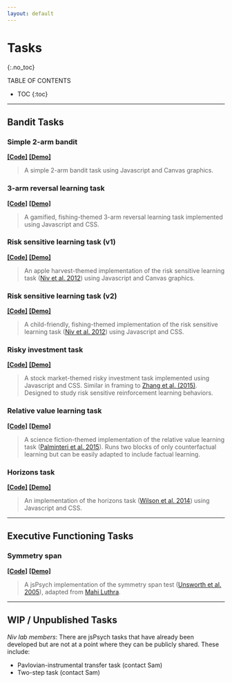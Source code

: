 ```yaml
---
layout: default
---
```


# Tasks
{:.no_toc}

TABLE OF CONTENTS

* TOC
{:toc}

<hr>

## Bandit Tasks

### Simple 2-arm bandit

[<b>[Code]</b>](https://github.com/nivlab/jspsych-demos/tree/main/tasks/bandit) [<b>[Demo]</b>](./tasks/bandit/experiment.html)

> A simple 2-arm bandit task using Javascript and Canvas graphics.

### 3-arm reversal learning task

[<b>[Code]</b>](https://github.com/nivlab/ThreeArmJS) [<b>[Demo]</b>](https://nivlab.github.io/ThreeArmJS)

> A gamified, fishing-themed 3-arm reversal learning task implemented using Javascript and CSS.

### Risk sensitive learning task (v1)

[<b>[Code]</b>](https://github.com/nivlab/jspsych-demos/tree/main/tasks/rsl-v1) [<b>[Demo]</b>](./tasks/rsl-v1/experiment.html)

> An apple harvest-themed implementation of the risk sensitive learning task ([Niv et al. 2012](https://doi.org/10.1523/JNEUROSCI.5498-10.2012)) using Javascript and Canvas graphics.

### Risk sensitive learning task (v2)

[<b>[Code]</b>](https://github.com/nivlab/jspsych-demos/tree/main/tasks/rsl-v2) [<b>[Demo]</b>](./tasks/rsl-v2/experiment.html)

> A child-friendly, fishing-themed implementation of the risk sensitive learning task ([Niv et al. 2012](https://doi.org/10.1523/JNEUROSCI.5498-10.2012)) using Javascript and CSS.

### Risky investment task

[<b>[Code]</b>](https://github.com/nivlab/jspsych-demos/tree/main/tasks/investment) [<b>[Demo]</b>](./tasks/investment/experiment.html)

> A stock market-themed risky investment task implemented using Javascript and CSS. Similar in framing to [Zhang et al. (2015)](https://doi.org/10.1111/tops.12143). Designed to study risk sensitive reinforcement learning behaviors.

### Relative value learning task

[<b>[Code]</b>](https://github.com/nivlab/jspsych-demos/tree/main/tasks/rvl) [<b>[Demo]</b>](./tasks/rvl/experiment.html)

> A science fiction-themed implementation of the relative value learning task ([Palminteri et al. 2015](https://doi.org/10.1038/ncomms9096)). Runs two blocks of only counterfactual learning but can be easily adapted to include factual learning.

### Horizons task

[<b>[Code]</b>](https://github.com/nivlab/jspsych-demos/tree/main/tasks/horizons) [<b>[Demo]</b>](./tasks/horizons/experiment.html)

> An implementation of the horizons task ([Wilson et al. 2014](https://doi.org/10.1037/a0038199)) using Javascript and CSS.

<hr>

## Executive Functioning Tasks

### Symmetry span

[<b>[Code]</b>](https://github.com/nivlab/jspsych-demos/tree/main/tasks/symmetry_span) [<b>[Demo]</b>](./tasks/symmetry_span/experiment.html)

> A jsPsych implementation of the symmetry span test ([Unsworth et al. 2005](https://doi.org/10.3758/BF03192720)), adapted from [Mahi Luthra](https://github.com/mahiluthra/working_memory_tests).

<hr>

## WIP / Unpublished Tasks

<i>Niv lab members</i>: There are jsPsych tasks that have already been developed but are not at a point where they can be publicly shared. These include:

- Pavlovian-instrumental transfer task (contact Sam)
- Two-step task (contact Sam)
